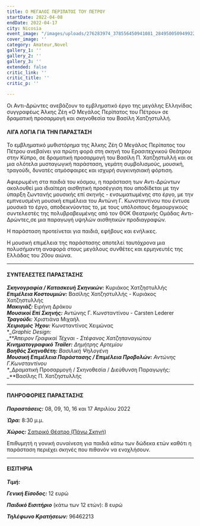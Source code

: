 ```yaml
---
title: Ο ΜΕΓΑΛΟΣ ΠΕΡΙΠΑΤΟΣ ΤΟΥ ΠΕΤΡΟΥ
startDate: 2022-04-08
endDate: 2022-04-17
city: Nicosia
event_image: "/images/uploads/276283974_378556450941081_2849500509499221699_n.jpg"
cover_image: ''
category: Amateur,Novel
gallery_1: ''
gallery_2: ''
gallery_3: ''
extended: false
critic_link: ''
critic_title: ''
critic_p: ''

---
```

Οι Αντι-Δρώντες ανεβάζουν το εμβληματικό έργο της μεγάλης Ελληνίδας συγγραφέως Άλκης Ζέη «Ο Μεγάλος Περίπατος του Πέτρου» σε δραματική προσαρμογή και σκηνοθεσία του Βασίλη Χατζηστυλλή.

#### ΛΙΓΑ ΛΟΓΙΑ ΓΙΑ ΤΗΝ ΠΑΡΑΣΤΑΣΗ

Το εμβληματικό μυθιστόρημα της Άλκης Ζέη Ο Μεγάλος Περίπατος του Πέτρου ανεβαίνει για πρώτη φορά στη σκηνή του Ερασιτεχνικού Θεάτρου στην Κύπρο, σε δραματική προσαρμογή του Βασίλη Π. Χατζηστυλλή και σε μια ολότελα μυσταγωγική παράσταση, γεμάτη συμβολισμούς, μουσική, τραγούδι, δυνατές ατμόσφαιρες και ισχυρή συγκινησιακή φόρτιση.

Αφιερωμένη στα παιδιά του κόσμου, η παράσταση των Αντι-Δρώντων ακολουθεί μια ιδιαίτερη αισθητική προσέγγιση που αποδίδεται με την ύπαρξη ζωντανής μουσικής επί σκηνής - ενσωματωμένης στο έργο, με την εμπνευσμένη μουσική επιμέλεια του Αντώνη Γ. Κωνσταντίνου που έντυσε μουσικά το έργο, αποδεικνύοντας το, με τους υπόλοιπους δημιουργικούς συντελεστές της πολυβραβευμένης από τον ΘΟΚ Θεατρικής Ομάδας Αντι-Δρώντες,σε μια παραγωγή υψηλών αισθητικών προδιαγραφών.

Η παράσταση προτείνεται για παιδιά, εφήβους και ενήλικες.

Η μουσική επιμέλεια της παράστασης αποτελεί ταυτόχρονα μια πολυσήμαντη αναφορά στους μεγάλους συνθέτες και ερμηνευτές της Ελλάδας του 20ου αιώνα.

***

#### ΣΥΝΤΕΛΕΣΤΕΣ ΠΑΡΑΣΤΑΣΗΣ

**_Σκηνογραφία / Κατασκευή Σκηνικών:_** Κυριάκος Χατζηστυλλής  
**_Επιμέλεια Κοστουμιών:_** Βασίλης Χατζηστυλλής - Κυριάκος Χατζηστυλλής  
**_Μακιγιάζ:_** Ειρήνη Δράκου  
**_Μουσικοί Επί Σκηνής:_** Αντώνης Γ. Κωνσταντίνου - Carsten Lederer  
**_Τραγούδι:_** Χριστιάνα Μιχαήλ  
**_Χειρισμός Ήχου:_** Κωνσταντίνος Χειμώνας  
\**_Graphic Design:  
_**Άπειρον Γραφικαί Τέχναι - Στέφανος Χατζηπαναγιώτου  
**_Κινηματογραφικό Trailer:_** Δημήτρης Αρτεμίου  
**_Βοηθός Σκηνοθέτη:_** Βασιλική Ψηλογένη  
**_Μουσική Επιμέλεια Παράστασης / Επιμέλεια Προβολών:_** Αντώνης Γ.Κωνσταντίνου  
\**_Δραματική Προσαρμογή / Σκηνοθεσία / Διεύθυνση Παραγωγής:  
_**Βασίλης Π. Χατζηστυλλής

***

#### ΠΛΗΡΟΦΟΡΙΕΣ ΠΑΡΑΣΤΑΣΗΣ

**_Παραστάσεις:_** 08, 09, 10, 16 και 17 Απριλίου 2022

**_Ώρα:_** 8:30 μ.μ.

**_Χώρος:_** [Σατιρικό Θέατρο (Πάνω Σκηνή)](https://www.google.com/maps/place/%CE%A3%CE%B1%CF%84%CE%B9%CF%81%CE%B9%CE%BA%CF%8C+%CE%98%CE%AD%CE%B1%CF%84%CF%81%CE%BF,+Morphou,+Nicosia,+Cyprus/@35.1631018,33.3843854,17z/data=!3m1!4b1!4m5!3m4!1s0x14de177a38c768cb:0x621da5c5d96b3ed4!8m2!3d35.1630734!4d33.3865709)

Επιθυμητή η γονική συναίνεση για παιδιά κάτω των δώδεκα ετών καθότι η παράσταση περιέχει σκηνές που πιθανόν να ενοχλήσουν.

***

#### ΕΙΣΙΤΗΡΙΑ

**_Τιμή:_**

**_Γενική Είσοδος:_** 12 ευρώ

**_Παιδικό Εισιτήριο_** (κάτω των 12 ετών): 8 ευρώ

**_Τηλέφωνο Κρατήσεων:_** 96462213